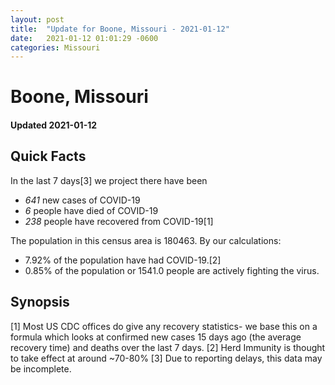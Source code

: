 ```yaml
---
layout: post
title:  "Update for Boone, Missouri - 2021-01-12"
date:   2021-01-12 01:01:29 -0600
categories: Missouri
---
```


# Boone, Missouri
#### Updated 2021-01-12

## Quick Facts

In the last 7 days[3] we project there have been
- *641* new cases of COVID-19
- *6* people have died of COVID-19
- *238* people have recovered from COVID-19[1]

The population in this census area is 180463. By our calculations:
- 7.92% of the population have had COVID-19.[2]
- 0.85% of the population or 1541.0 people are actively fighting the virus.

## Synopsis




[1] Most US CDC offices do give any recovery statistics- we base this on a formula which looks at confirmed new cases
15 days ago (the average recovery time) and deaths over the last 7 days.
[2] Herd Immunity is thought to take effect at around ~70-80%
[3] Due to reporting delays, this data may be incomplete. 
    